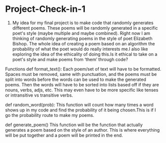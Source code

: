 # Project-Check-in-1
1. My idea for my final project is to make code that randomly generates different poems. These poems will be randomly generated in a specific poet's style (maybe multiple and maybe combined). Right now I am thinking of randomly generating poems in the style of poet Elizabeth Bishop. The whole idea of creating a poem based on an algorithm the probability of what the poet would do really interests me.I also like exploring the idea of the ethicality of doing this.Is it ethical to take on a poet's style and make poems from ‘them’ through code?

Functions
def format_text(): 
Each poem/set of text will have to be formatted. Spaces must be removed, same with punctuation, and the poems must be split into words before the words can be used to make the generated poems. Then the words will have to be sorted into lists based off if they are nouns, verbs, adjs, etc. This may even have to be more specific like tenses or intransitive vs transitive verbs.  

def random_word(prob):
This function will count how many times a word shows up in my code and find the probability of it being chosen.This is if I go the probability route to make my poems.  

def generate_poem() 
This function will be the function that actually generates a poem based on the style of an author. This is where everything will be put together and a poem will be printed in the end.  


